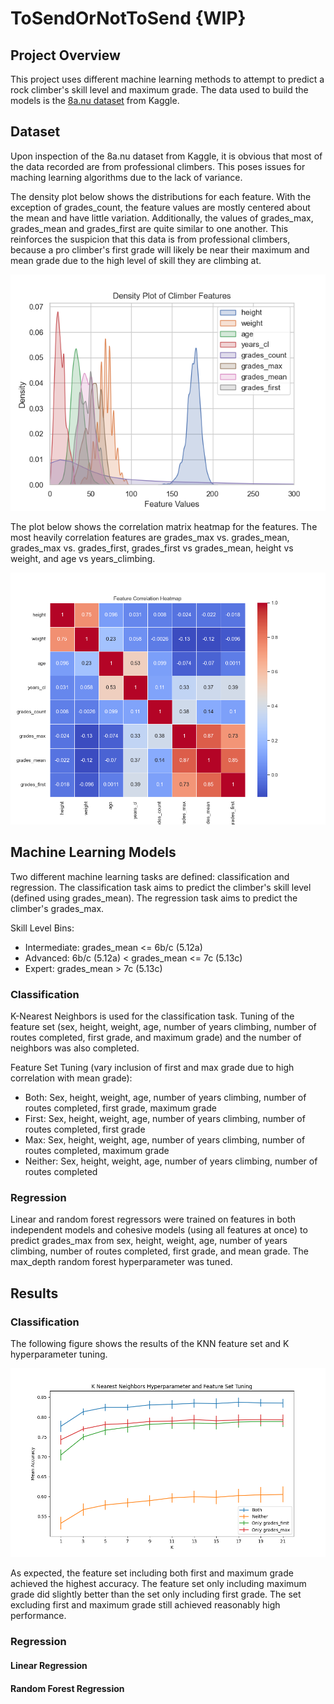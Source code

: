 # ToSendOrNotToSend {WIP}
## Project Overview
This project uses different machine learning methods to attempt to predict a rock climber's skill level and maximum grade. The data used to build the models is the [8a.nu dataset](https://www.kaggle.com/datasets/jordizar/climb-dataset) from Kaggle.

## Dataset
Upon inspection of the 8a.nu dataset from Kaggle, it is obvious that most of the data recorded are from professional climbers. This poses issues for maching learning algorithms due to the lack of variance.

The density plot below shows the distributions for each feature. With the exception of grades_count, the feature values are mostly centered about the mean and have little variation. Additionally, the values of grades_max, grades_mean and grades_first are quite similar to one another. This reinforces the suspicion that this data is from professional climbers, because a pro climber's first grade will likely be near their maximum and mean grade due to the high level of skill they are climbing at.

![Density Plot](plots/density_plot.png)

The plot below shows the correlation matrix heatmap for the features. The most heavily correlation features are grades_max vs. grades_mean, grades_max vs. grades_first, grades_first vs grades_mean, height vs weight, and age vs years_climbing.

![Correlation Matrix Heatmap](plots/correlation_matrix_heatmap.png)

## Machine Learning Models
Two different machine learning tasks are defined: classification and regression. The classification task aims to predict the climber's skill level (defined using grades_mean). The regression task aims to predict the climber's grades_max. 

Skill Level Bins:
* Intermediate: grades_mean <= 6b/c (5.12a)
* Advanced: 6b/c (5.12a) < grades_mean <= 7c (5.13c)
* Expert: grades_mean > 7c (5.13c)

### Classification
K-Nearest Neighbors is used for the classification task. Tuning of the feature set (sex, height, weight, age, number of years climbing, number of routes completed, first grade, and maximum grade) and the number of neighbors was also completed.

Feature Set Tuning (vary inclusion of first and max grade due to high correlation with mean grade):
* Both: Sex, height, weight, age, number of years climbing, number of routes completed, first grade, maximum grade
* First: Sex, height, weight, age, number of years climbing, number of routes completed, first grade
* Max: Sex, height, weight, age, number of years climbing, number of routes completed, maximum grade
* Neither: Sex, height, weight, age, number of years climbing, number of routes completed

### Regression
Linear and random forest regressors were trained on features in both independent models and cohesive models (using all features at once) to predict grades_max from sex, height, weight, age, number of years climbing, number of routes completed, first grade, and mean grade. The max_depth random forest hyperparameter was tuned.

## Results

### Classification
The following figure shows the results of the KNN feature set and K hyperparameter tuning.

![KNN Tuning](plots/knn_feature_tuning.png)

As expected, the feature set including both first and maximum grade achieved the highest accuracy. The feature set only including maximum grade did slightly better than the set only including first grade. The set excluding first and maximum grade still achieved reasonably high performance.

### Regression
#### Linear Regression
#### Random Forest Regression
